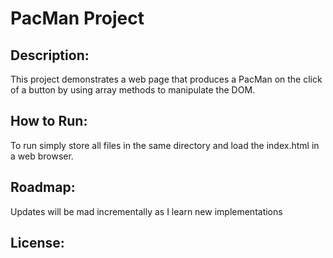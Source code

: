 # PacMan Project
 
## Description: 

This project demonstrates a web page that produces a PacMan on the click of a button by using array methods to manipulate the DOM.

## How to Run: 

To run simply store all files in the same directory and load the index.html in a web browser.

## Roadmap:

Updates will be mad incrementally as I learn new implementations

## License:


